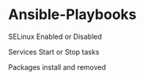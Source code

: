 # Ansible-Playbooks

SELinux Enabled or Disabled

Services Start or Stop tasks

Packages install and removed
